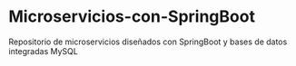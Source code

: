 # Microservicios-con-SpringBoot
Repositorio de microservicios diseñados con SpringBoot y bases de datos integradas MySQL

